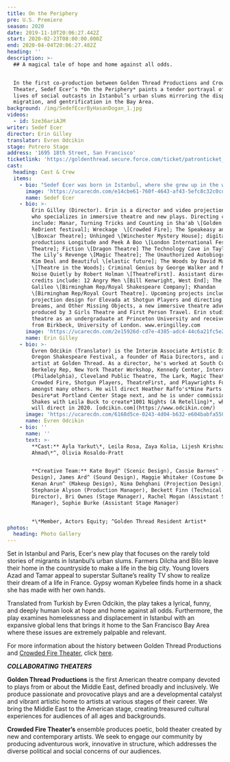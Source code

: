 ```yaml
---
title: On the Periphery
pre: U.S. Premiere
season: 2020
date: 2019-11-10T20:06:27.442Z
start: 2020-02-23T08:00:00.000Z
end: 2020-04-04T20:06:27.482Z
heading: ''
description: >-
  ## A magical tale of hope and home against all odds. 


  In the first co-production between Golden Thread Productions and Crowded Fire
  Theater, Sedef Ecer’s *On the Periphery* paints a tender portrayal of the
  lives of social outcasts in Istanbul’s urban slums mirroring the displacement,
  migration, and gentrification in the Bay Area.
background: /img/SedefEcerByHasanDogan_1.jpg
videos:
  - id: Sze36ariAJM
writer: Sedef Ecer
director: Erin Gilley
translator: Evren Odcikin
stage: Potrero Stage
address: '1695 18th Street, San Francisco'
ticketlink: 'https://goldenthread.secure.force.com/ticket/patronticket__publicticketapp#/ '
cast:
  heading: Cast & Crew
  items:
    - bio: "Sedef Ecer was born in Istanbul, where she grew up in the world of movie-making, theatre and television. She has written numerous articles or opinion pieces for national newspapers or magazines, novels, screenplays, explored new genres with transmedia stories and translated Charlotte Delbo, and Saint-Exupery's works into Turkish. But her major work is in the field of theater, in French. Now living in Paris and writing in French, her plays are published by Les Éditions de l'Amandier, Les Éditions l'Espace d'un Instant, Lansman and l'Avant-Scène in France, and translated into Polish, Turkish, Armenian, German, Greek, and English. Ms. Ecer's plays have been seen across Europe at venues including Metz Opera House, National Theatre Le Liberté, Théâtre du Peuple, Aalen Stadt Theater, and Théâtre National de Strasbourg. \r\n\nShe is one of the three women writers who founded the Parlement des Écrivaines \rFrancophones, and is entered in the 2014 Dictionnaire Universel des Créatrices (The Universal Dictionary of Women Creators Worldwide, supported by Unesco). She is represented by Zelig in France, Merlin Verlag in Germany, and Habitus in Turkey. https://www.sedefecer.com"
      image: 'https://ucarecdn.com/e14cbe61-760f-4643-af43-5efc8c32c0cd/'
      name: Sedef Ecer
    - bio: >-
        Erin Gilley (Director). Erin is a director and video projection designer
        who specializes in immersive theatre and new plays. Directing credits
        include: Manar, Turning Tricks and Counting in Sha'ab \[Golden Thread's
        ReOrient festival]; Wreckage  \[Crowded Fire]; The Speakeasy and Equus
        \[Boxcar Theatre]; Unhinged \[Winchester Mystery House]; digital theatre
        productions Longitude and Peek A Boo \[London International Festival
        Theatre]; Fiction \[Dragon Theatre] The Technology Cave in Taylor Mac’s
        The Lily’s Revenge \[Magic Theatre]; The Unauthorized Autobiography of
        Kim Deal and Beautiful \[elastic future]; The Woods by David Mamet
        \[Theatre in the Woods]; Criminal Genius by George Walker and Making
        Noise Quietly by Robert Holman \[TheatreFirst]. Assistant directing
        credits include: 12 Angry Men \[Bill Kenwright, West End]; The Life of
        Galileo \[Birmingham Rep/Royal Shakespeare Company]; Khandan
        \[Birmingham Rep/Royal Court Theatre]. Upcoming projects include
        projection design for Elevada at Shotgun Players and directing Secrets,
        Dreams, and Other Missing Objects, a new immersive theatre adventure
        produced by 3 Girls Theatre and First Person Travel. Erin studied
        theatre as an undergraduate at Princeton University and received her MFA
        from Birkbeck, University of London. www.eringilley.com
      image: 'https://ucarecdn.com/2e15926d-cd7e-4385-adc4-44c6a21fc5e2/'
      name: Erin Gilley
    - bio: >-
        Evren Odcikin (Translator) is the Interim Associate Artistic Director at
        Oregon Shakespeare Festival, a founder of Maia Directors, and a resident
        artist at Golden Thread. As a director, he's worked at South Coast Rep,
        Berkeley Rep, New York Theater Workshop, Kennedy Center, InterAct
        (Philadelphia), Cleveland Public Theatre, The Lark, Magic Theatre,
        Crowded Fire, Shotgun Players, TheatreFirst, and Playwrights Foundation,
        amongst many others. He will direct Heather Raffo's*Nine Parts of
        Desire*at Portland Center Stage next, and he is under commission at Cal
        Shakes with Leila Buck to create*1001 Nights (A Retelling)*, which he
        will direct in 2020. [odcikin.com](https://www.odcikin.com/)
      image: 'https://ucarecdn.com/6168d5ce-0243-4d04-b632-e604babfa550/'
      name: Evren Odcikin
    - bio: ''
      name: ''
      text: >-
        **Cast:** Ayla Yarkut\*, Leila Rosa, Zaya Kolia, Lijesh Krishnan, Sofia
        Ahmad\*^, Olivia Rosaldo-Pratt


        **Creative Team:** Kate Boyd^ (Scenic Design), Cassie Barnes^ (Lighting
        Design), James Ard^ (Sound Design), Maggie Whitaker (Costume Design),
        Kenan Arun^ (Makeup Design), Nima Dehghani (Projection Design),
        Stephanie Alyson (Production Manager), Beckett Finn (Technical
        Director), Bri Ownes (Stage Manager), Rachel Mogan (Assistant Stage
        Manager), Sophie Burke (Assistant Stage Manager)


        *\*Member, Actors Equity; ^Golden Thread Resident Artist*
photos:
  heading: Photo Gallery
---
```

Set in Istanbul and Paris, Ecer's new play that focuses on the rarely told stories of migrants in Istanbul’s urban slums. Farmers Dilcha and Bilo leave their home in the countryside to make a life in the big city. Young lovers Azad and Tamar appeal to superstar Sultane’s reality TV show to realize their dream of a life in France. Gypsy woman Kybelee finds home in a shack she has made with her own hands.

Translated from Turkish by Evren Odcikin, the play takes a lyrical, funny, and deeply human look at hope and home against all odds. Furthermore, the play examines homelessness and displacement in Istanbul with an expansive global lens that brings it home to the San Francisco Bay Area where these issues are extremely palpable and relevant. 

For more information about the history between Golden Thread Productions and [Crowded Fire Theater](http://crowdedfire.org), click [here](https://www.goldenthread.org/posts/trailblazing-partnership-results-in-multiple-wins-for-two-exemplary-bay-area-theatre-companies/).

***COLLABORATING THEATERS***

**Golden Thread Productions** is the first American theatre company devoted to plays from or about the Middle East, defined broadly and inclusively. We produce passionate and provocative plays and are a developmental catalyst and vibrant artistic home to artists at various stages of their career. We bring the Middle East to the American stage, creating treasured cultural experiences for audiences of all ages and backgrounds.  

**Crowded Fire Theater’s** ensemble produces poetic, bold theater created by new and contemporary artists. We seek to engage our community by producing adventurous work, innovative in structure, which addresses the diverse political and social concerns of our audiences.
